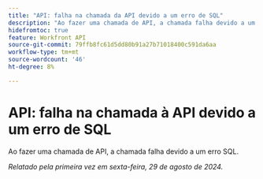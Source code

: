 ```yaml
---
title: "API: falha na chamada da API devido a um erro de SQL"
description: "Ao fazer uma chamada de API, a chamada falha devido a um erro de SQL."
hidefromtoc: true
feature: Workfront API
source-git-commit: 79ffb8fc61d5dd80b91a27b71018400c591da6aa
workflow-type: tm+mt
source-wordcount: '46'
ht-degree: 8%

---
```


# API: falha na chamada à API devido a um erro de SQL

Ao fazer uma chamada de API, a chamada falha devido a um erro SQL.

_Relatado pela primeira vez em sexta-feira, 29 de agosto de 2024._

